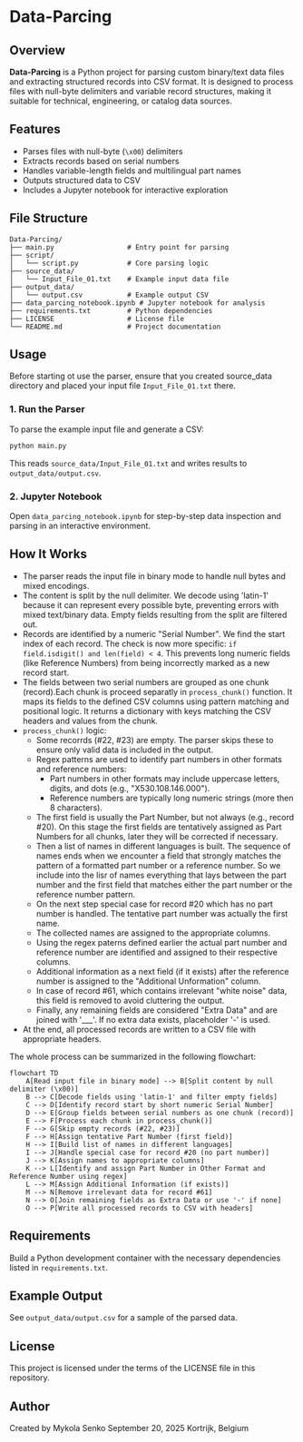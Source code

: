 # Data-Parcing

## Overview

**Data-Parcing** is a Python project for parsing custom binary/text data files and extracting structured records into CSV format. It is designed to process files with null-byte delimiters and variable record structures, making it suitable for technical, engineering, or catalog data sources.

## Features
- Parses files with null-byte (`\x00`) delimiters
- Extracts records based on serial numbers
- Handles variable-length fields and multilingual part names
- Outputs structured data to CSV
- Includes a Jupyter notebook for interactive exploration

## File Structure
```
Data-Parcing/
├── main.py                  # Entry point for parsing
├── script/
│   └── script.py            # Core parsing logic
├── source_data/
│   └── Input_File_01.txt    # Example input data file
├── output_data/
│   └── output.csv           # Example output CSV
├── data_parcing_notebook.ipynb # Jupyter notebook for analysis
├── requirements.txt         # Python dependencies
├── LICENSE                  # License file
└── README.md                # Project documentation
```

## Usage
Before starting ot use the parser, ensure that you created source_data directory and placed your input file `Input_File_01.txt` there.

### 1. Run the Parser
To parse the example input file and generate a CSV:
```bash
python main.py
```
This reads `source_data/Input_File_01.txt` and writes results to `output_data/output.csv`.

### 2. Jupyter Notebook
Open `data_parcing_notebook.ipynb` for step-by-step data inspection and parsing in an interactive environment.

## How It Works
- The parser reads the input file in binary mode to handle null bytes and mixed encodings.
- The content is split by the null delimiter. We decode using 'latin-1' because it can represent every possible byte, preventing errors with mixed text/binary data. Empty fields resulting from the split are filtered out.
- Records are identified by a numeric "Serial Number". We find the start index of each record. The check is now more specific: `if field.isdigit() and len(field) < 4`. This prevents long numeric fields (like Reference Numbers) from being incorrectly marked as a new record start.
- The fields between two serial numbers are grouped as one chunk (record).Each chunk is proceed separatly in `process_chunk()` function. It maps its fields to the defined CSV columns using pattern matching and positional logic. It returns a dictionary with keys matching the CSV headers and values from the chunk.
- `process_chunk()` logic:
    - Some recorrds (#22, #23) are empty. The parser skips these to ensure only valid data is included in the output.
    - Regex patterns are used to identify part numbers in other formats and reference numbers:
        - Part numbers in other formats may include uppercase letters, digits, and dots (e.g., "X530.108.146.000").
        - Reference numbers are typically long numeric strings (more then 8 characters).
    - The first field is usually the Part Number, but not always (e.g., record #20). On this stage the first fields are tentatively assigned as Part Numbers for all chunks, later they will be corrected if necessary.
    - Then a list of names in different languages is built. The sequence of names ends when we encounter a field that strongly matches the pattern of a formatted part number or a reference number. So we include into the lisr of names everything that lays between the part number and the first field that matches either the part number or the reference number pattern.
    - On the next step special case for record #20 which has no part number is handled. The tentative part number was actually the first name.
    - The collected names are assigned to the appropriate columns.
    - Using the regex paterns defined earlier the actual part number and reference number are identified and assigned to their respective columns.
    - Additional information as a next field (if it exists) after the reference number is assigned to the "Additional Unformation" column.
    - In case of record #61, which contains irrelevant "white noise" data, this field is removed to avoid cluttering the output.
    - Finally, any remaining fields are considered "Extra Data" and are joined with '___'. If no extra data exists, placeholder '-' is used.
- At the end, all processed records are written to a CSV file with appropriate headers.

The whole process can be summarized in the following flowchart:
```mermaid
flowchart TD
    A[Read input file in binary mode] --> B[Split content by null delimiter (\x00)]
    B --> C[Decode fields using 'latin-1' and filter empty fields]
    C --> D[Identify record start by short numeric Serial Number]
    D --> E[Group fields between serial numbers as one chunk (record)]
    E --> F[Process each chunk in process_chunk()]
    F --> G[Skip empty records (#22, #23)]
    F --> H[Assign tentative Part Number (first field)]
    H --> I[Build list of names in different languages]
    I --> J[Handle special case for record #20 (no part number)]
    J --> K[Assign names to appropriate columns]
    K --> L[Identify and assign Part Number in Other Format and Reference Number using regex]
    L --> M[Assign Additional Information (if exists)]
    M --> N[Remove irrelevant data for record #61]
    N --> O[Join remaining fields as Extra Data or use '-' if none]
    O --> P[Write all processed records to CSV with headers]
```

## Requirements
Build a Python development container with the necessary dependencies listed in `requirements.txt`.

## Example Output
See `output_data/output.csv` for a sample of the parsed data.

## License
This project is licensed under the terms of the LICENSE file in this repository.

## Author
Created by Mykola Senko
September 20, 2025
Kortrijk, Belgium